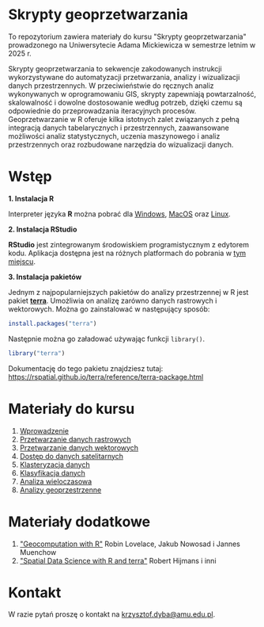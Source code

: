 # Skrypty geoprzetwarzania

To repozytorium zawiera materiały do kursu "Skrypty geoprzetwarzania" prowadzonego
na Uniwersytecie Adama Mickiewicza w semestrze letnim w 2025 r.

Skrypty geoprzetwarzania to sekwencje zakodowanych instrukcji wykorzystywane do automatyzacji
przetwarzania, analizy i wizualizacji danych przestrzennych. W przeciwieństwie do ręcznych analiz
wykonywanych w oprogramowaniu GIS, skrypty zapewniają powtarzalność, skalowalność i dowolne
dostosowanie według potrzeb, dzięki czemu są odpowiednie do przeprowadzania iteracyjnych procesów.
Geoprzetwarzanie w R oferuje kilka istotnych zalet związanych z pełną integracją danych
tabelarycznych i przestrzennych, zaawansowane możliwości analiz statystycznych, uczenia
maszynowego i analiz przestrzennych oraz rozbudowane narzędzia do wizualizacji danych.

# Wstęp

**1. Instalacja R**

Interpreter języka **R** można pobrać dla [Windows](https://cloud.r-project.org/bin/windows/base/),
[MacOS](https://cran.r-project.org/bin/macosx/) oraz [Linux](https://cloud.r-project.org/bin/linux/).

**2. Instalacja RStudio**

**RStudio** jest zintegrowanym środowiskiem programistycznym z edytorem kodu.
Aplikacja dostępna jest na różnych platformach do pobrania w [tym miejscu](https://posit.co/download/rstudio-desktop/).

**3. Instalacja pakietów**

Jednym z najpopularniejszych pakietów do analizy przestrzennej w R jest pakiet [**terra**](https://github.com/rspatial/terra).
Umożliwia on analizę zarówno danych rastrowych i wektorowych.
Można go zainstalować w następujący sposób:

```r
install.packages("terra")
```

Następnie można go załadować używając funkcji `library()`.

```r
library("terra")
```

Dokumentację do tego pakietu znajdziesz tutaj: <https://rspatial.github.io/terra/reference/terra-package.html>

# Materiały do kursu

1. [Wprowadzenie](https://kadyb.github.io/sg2025/cwiczenia/01_Wprowadzenie.html)
2. [Przetwarzanie danych rastrowych](https://kadyb.github.io/sg2025/cwiczenia/02_Przetwarzanie_raster.html)
3. [Przetwarzanie danych wektorowych](https://kadyb.github.io/sg2025/cwiczenia/03_Przetwarzanie_wektor.html)
4. [Dostęp do danych satelitarnych](https://kadyb.github.io/sg2025/cwiczenia/04_Dane_satelitarne.html)
5. [Klasteryzacja danych](https://kadyb.github.io/sg2025/cwiczenia/05_Klasteryzacja.html)
6. [Klasyfikacja danych](https://kadyb.github.io/sg2025/cwiczenia/06_Klasyfikacja.html)
7. [Analiza wieloczasowa](https://kadyb.github.io/sg2025/cwiczenia/07_Analiza_wieloczasowa.html)
8. [Analizy geoprzestrzenne](https://kadyb.github.io/sg2025/cwiczenia/08_Analizy_geoprzestrzenne.html)

# Materiały dodatkowe

1. ["Geocomputation with R"](https://r.geocompx.org/) Robin Lovelace, Jakub Nowosad i Jannes Muenchow
2. ["Spatial Data Science with R and terra"](https://rspatial.org/) Robert Hijmans i inni

# Kontakt 

W razie pytań proszę o kontakt na <krzysztof.dyba@amu.edu.pl>.
